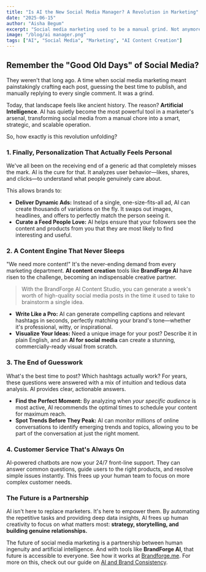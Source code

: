 ```yaml
---
title: "Is AI the New Social Media Manager? A Revolution in Marketing"
date: "2025-06-15"
author: "Aisha Begum"
excerpt: "Social media marketing used to be a manual grind. Not anymore. From hyper-personalized ads to AI content creation that practically writes itself, AI is changing the game. Here's what you need to know."
image: "/blog/ai manager.png"
tags: ["AI", "Social Media", "Marketing", "AI Content Creation"]
---
```


## Remember the "Good Old Days" of Social Media?

They weren't that long ago. A time when social media marketing meant painstakingly crafting each post, guessing the best time to publish, and manually replying to every single comment. It was a grind.

Today, that landscape feels like ancient history. The reason? **Artificial Intelligence**. AI has quietly become the most powerful tool in a marketer's arsenal, transforming social media from a manual chore into a smart, strategic, and scalable operation.

So, how exactly is this revolution unfolding?

### 1. Finally, Personalization That Actually Feels Personal

We've all been on the receiving end of a generic ad that completely misses the mark. AI is the cure for that. It analyzes user behavior—likes, shares, and clicks—to understand what people genuinely care about.

This allows brands to:

-   **Deliver Dynamic Ads:** Instead of a single, one-size-fits-all ad, AI can create thousands of variations on the fly. It swaps out images, headlines, and offers to perfectly match the person seeing it.
-   **Curate a Feed People Love:** AI helps ensure that your followers see the content and products from you that they are most likely to find interesting and useful.

### 2. A Content Engine That Never Sleeps

"We need more content!" It's the never-ending demand from every marketing department. **AI content creation** tools like **BrandForge AI** have risen to the challenge, becoming an indispensable creative partner.

> With the BrandForge AI Content Studio, you can generate a week's worth of high-quality social media posts in the time it used to take to brainstorm a single idea.

-   **Write Like a Pro:** AI can generate compelling captions and relevant hashtags in seconds, perfectly matching your brand's tone—whether it's professional, witty, or inspirational.
-   **Visualize Your Ideas:** Need a unique image for your post? Describe it in plain English, and an **AI for social media** can create a stunning, commercially-ready visual from scratch.

### 3. The End of Guesswork

What's the best time to post? Which hashtags actually work? For years, these questions were answered with a mix of intuition and tedious data analysis. AI provides clear, actionable answers.

-   **Find the Perfect Moment:** By analyzing when *your specific audience* is most active, AI recommends the optimal times to schedule your content for maximum reach.
-   **Spot Trends Before They Peak:** AI can monitor millions of online conversations to identify emerging trends and topics, allowing you to be part of the conversation at just the right moment.

### 4. Customer Service That's Always On

AI-powered chatbots are now your 24/7 front-line support. They can answer common questions, guide users to the right products, and resolve simple issues instantly. This frees up your human team to focus on more complex customer needs.

### The Future is a Partnership

AI isn't here to replace marketers. It's here to empower them. By automating the repetitive tasks and providing deep data insights, AI frees up human creativity to focus on what matters most: **strategy, storytelling, and building genuine relationships.**

The future of social media marketing is a partnership between human ingenuity and artificial intelligence. And with tools like **BrandForge AI**, that future is accessible to everyone. See how it works at [Brandforge.me](/signup). For more on this, check out our guide on [AI and Brand Consistency](/blog/ai-powered-brand-consistency-across-all-platforms).
